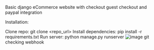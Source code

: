 Basic django eCommerce website with checkout guest checkout and paypal integration

Installation:

Clone repo: git clone <repo_url>
Install dependencies: pip install -r requirements.txt
Run server: python manage.py runserver
![image](https://github.com/user-attachments/assets/4c2120f6-19ba-421f-b99b-5bc5dbaadd7f)
git checking webhook
